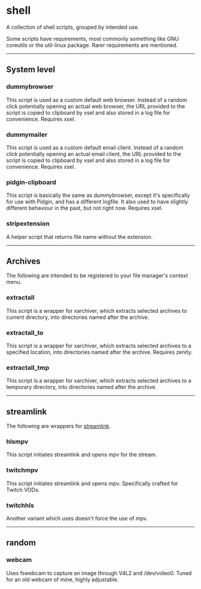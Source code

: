 # shell
A collection of shell scripts, grouped by intended use.

Some scripts have requirements, most commonly something like GNU coreutils or the util-linux package. Rarer requirements are mentioned.

---

## System level
### dummybrowser
This script is used as a custom default web browser. Instead of a random click potentially opening an actual web browser, the URL provided to the script is copied to clipboard by xsel and also stored in a log file for convenience. Requires xsel.
### dummymailer
This script is used as a custom default email client. Instead of a random click potentially opening an actual email client, the URL provided to the script is copied to clipboard by xsel and also stored in a log file for convenience. Requires xsel.
### pidgin-clipboard
This script is basically the same as dummybrowser, except it's specifically for use with Pidgin, and has a different logfile. It also used to have slightly different behaviour in the past, but not right now. Requires xsel.
### stripextension
A helper script that returns file name without the extension.

---

## Archives
The following are intended to be registered to your file manager's context menu.
### extractall
This script is a wrapper for xarchiver, which extracts selected archives to current directory, into directories named after the archive.
### extractall_to
This script is a wrapper for xarchiver, which extracts selected archives to a specified location, into directories named after the archive. Requires zenity.
### extractall_tmp
This script is a wrapper for xarchiver, which extracts selected archives to a temporary directory, into directories named after the archive.

---

## streamlink
The following are wrappers for [streamlink](https://github.com/streamlink/streamlink).
### hlsmpv
This script initiates streamlink and opens mpv for the stream.
### twitchmpv
This script initiates streamlink and opens mpv. Specifically crafted for Twitch VODs.
### twitchhls
Another variant which uses doesn't force the use of mpv.

---

## random
### webcam
Uses fswebcam to capture an image through V4L2 and /dev/video0. Tuned for an old webcam of mine, highly adjustable.
